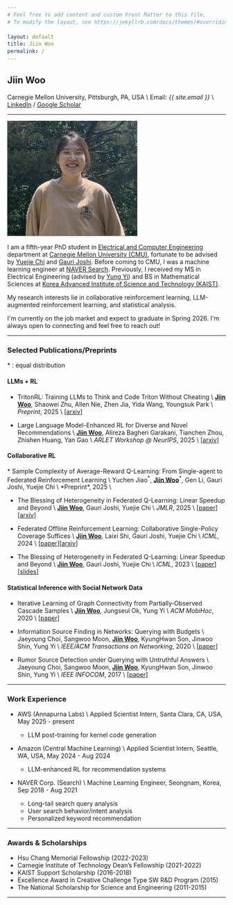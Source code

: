```yaml
---
# Feel free to add content and custom Front Matter to this file.
# To modify the layout, see https://jekyllrb.com/docs/themes/#overriding-theme-defaults

layout: default
title: Jiin Woo
permalink: /
---
```

## Jiin Woo

Carnegie Mellon University, Pittsburgh, PA, USA \\
Email: *{{ site.email }}* \\
[LinkedIn](https://www.linkedin.com/in/jiin-woo-73aa59189) / [Google Scholar](https://scholar.google.com/citations?user=fwDL_gMAAAAJ) 
<!-- / [CV](./CV_jiinw.pdf) -->

---


<img style="margin-right: 40px;" src="./jiinw_profile.jpeg" alt="drawing" width="300"/>

I am a fifth-year PhD student in [Electrical and Computer Engineering](https://www.ece.cmu.edu/) department at [Carnegie Mellon University (CMU)](https://www.cmu.edu/), fortunate to be advised by [Yuejie Chi](https://users.ece.cmu.edu/~yuejiec/) and [Gauri Joshi](https://www.andrew.cmu.edu/user/gaurij/). Before coming to CMU, I was a machine learning engineer at [NAVER Search](https://www.navercorp.com/en/naver/company). Previously, I received my MS in Electrical Engineering (advised by [Yung Yi](https://yung-web.github.io/home/)) and BS in Mathematical Sciences at [Korea Advanced Institute of Science and Technology (KAIST)](https://www.kaist.ac.kr/en/). 

My research interests lie in collaborative reinforcement learning, LLM-augmented reinforcement learning, and statistical analysis.

I'm currently on the job market and expect to graduate in Spring 2026. I'm always open to connecting and feel free to reach out!

---

### Selected Publications/Preprints
\* : equal distribution

#### LLMs + RL

* TritonRL: Training LLMs to Think and Code Triton Without Cheating \\
<strong><u>Jiin Woo</u></strong>, Shaowei Zhu, Allen Nie, Zhen Jia, Yida Wang, Youngsuk Park \\
*Preprint*, 2025 \\
[[arxiv](http://arxiv.org/abs/2510.17891)]

* Large Language Model-Enhanced RL for Diverse and Novel Recommendations \\
<strong><u>Jiin Woo</u></strong>, Alireza Bagheri Garakani, Tianchen Zhou, Zhishen Huang, Yan Gao \\
*ARLET Workshop @ NeurIPS*, 2025 \\
[[arxiv](https://arxiv.org/abs/2305.10697)]

  
#### Collaborative RL
\* Sample Complexity of Average-Reward Q-Learning: From Single-agent to Federated Reinforcement Learning \\
Yuchen Jiao<sup>\*</sup>, **<u>Jiin Woo</u>**<sup>\*</sup>, Gen Li, Gauri Joshi, Yuejie Chi \\
\*Preprint\*, 2025 \\

* The Blessing of Heterogeneity in Federated Q-Learning: Linear Speedup and Beyond \\
<strong><u>Jiin Woo</u></strong>, Gauri Joshi, Yuejie Chi \\
*JMLR*, 2025 \\
[[paper](https://www.jmlr.org/papers/v26/24-0579.html)][[arxiv](https://arxiv.org/abs/2305.10697)]

* Federated Offline Reinforcement Learning: Collaborative Single-Policy Coverage Suffices \\
<strong><u>Jiin Woo</u></strong>, Laixi Shi, Gauri Joshi, Yuejie Chi \\
*ICML*, 2024 \\
[[paper](https://proceedings.mlr.press/v235/woo24b.html)][[arxiv](https://arxiv.org/abs/2402.05876)]

* The Blessing of Heterogeneity in Federated Q-Learning: Linear Speedup and Beyond \\
<strong><u>Jiin Woo</u></strong>, Gauri Joshi, Yuejie Chi \\
*ICML*, 2023 \\
[[paper](https://proceedings.mlr.press/v202/woo23a.html)][[slides](https://icml.cc/media/icml-2023/Slides/24679_ljO6pDE.pdf)]

#### Statistical Inference with Social Network Data

* Iterative Learning of Graph Connectivity from Partially‑Observed Cascade Samples \\
<strong><u>Jiin Woo</u></strong>, Jungseul Ok, Yung Yi \\
*ACM MobiHoc*, 2020 \\
[[paper](https://dl.acm.org/doi/abs/10.1145/3397166.3409130)]

*  Information Source Finding in Networks: Querying with Budgets \\
Jaeyoung Choi, Sangwoo Moon, <strong><u>Jiin Woo</u></strong>, KyungHwan Son, Jinwoo Shin, Yung Yi \\
*IEEE/ACM Transactions on Networking*, 2020 \\
[[paper](https://arxiv.org/pdf/2009.00795.pdf)]

*  Rumor Source Detection under Querying with Untruthful Answers \\
Jaeyoung Choi, Sangwoo Moon, <strong><u>Jiin Woo</u></strong>, KyungHwan Son, Jinwoo Shin, Yung Yi \\
*IEEE INFOCOM*, 2017 \\
[[paper](https://arxiv.org/pdf/1711.05496.pdf)]

<!-- 
---

### Education
<strong>Carnegie Mellon University (CMU)</strong>, Pittsburgh, PA, USA, Aug 2021 - Present \\
Ph.D. in Electrical and Computer Engineering (advisors: [Yuejie Chi](https://users.ece.cmu.edu/~yuejiec/) and [Gauri Joshi](https://www.andrew.cmu.edu/user/gaurij/))

<strong>Korea Advanced Institute of Science and Technology (KAIST)</strong>, Daejeon, Korea, Aug 2016 - Aug 2018 \\
M.S. in Electrical Engineering (advisor: [Yung Yi](https://yung-web.github.io/home/))

<strong>Korea Advanced Institute of Science and Technology (KAIST)</strong>, Daejeon, Korea, Feb 2011 - Aug 2016 \\
B.S. in Mathematical Sciences


-->
---

### Work Experience
* AWS (Annapurna Labs) \\
Applied Scientist Intern, Santa Clara, CA, USA, May 2025 - present 
    * LLM post-training for kernel code generation
      
* Amazon (Central Machine Learning) \\
Applied Scientist Intern, Seattle, WA, USA, May 2024 - Aug 2024 
    * LLM-enhanced RL for recommendation systems

* NAVER Corp. (Search) \\
Machine Learning Engineer, Seongnam, Korea, Sep 2018 - Aug 2021
    * Long-tail search query analysis
    * User search behavior/intent analysis
    * Personalized keyword recommendation



---

### Awards & Scholarships
- Hsu Chang Memorial Fellowship (2022-2023)
- Carnegie Institute of Technology Dean’s Fellowship (2021-2022)
- KAIST Support Scholarship (2016-2018)
- Excellence Award in Creative Challenge Type SW R&D Program (2015)
- The National Scholarship for Science and Engineering (2011-2015)

---

<!--
### Teaching Experience
- TA for 18-461/18-661: Introduction to ML for Engineers, Fall 2024
- TA for 18-813B: Special Topics in Artificial Intelligence: Foundations of Reinforcement Learning, Spring 2023

---


### Professional Services
- Reviewer for NeurIPS 2023, ICLR 2024, ICML 2024

---
 -->

<!-- 
### Previous Publications

* Iterative Learning of Graph Connectivity from Partially‑Observed Cascade Samples \\
<strong><u>Jiin Woo</u></strong>, Jungseul Ok, Yung Yi \\
*ACM MobiHoc*, 2020 \\
[[paper](https://dl.acm.org/doi/abs/10.1145/3397166.3409130)]

*  Information Source Finding in Networks: Querying With Budgets \\
Jaeyoung Choi, Sangwoo Moon, <strong><u>Jiin Woo</u></strong>, KyungHwan Son, Jinwoo Shin, Yung Yi \\
*IEEE/ACM Transactions on Networking*, 2020 \\
[[paper](https://arxiv.org/pdf/2009.00795.pdf)]


*  On the Asymptotic Content Routing Stretch in Network of Caches: Impact of Popularity Learning \\
Boram Jin, <strong><u>Jiin Woo</u></strong>, Yung Yi \\
*NETGCOOP*, 2019 \\
[[paper](http://lanada.kaist.ac.kr/Publication/Conference/On_the_asymptotic.pdf)]

* Estimating the Information Source under Decaying Diffusion Rates \\
<strong><u>Jiin Woo</u></strong>, Jaeyoung Choi \\
*Electronics*, 2019 \\
[[paper](https://www.mdpi.com/2079-9292/8/12/1384)]


*  Rumor Source Detection under Querying with Untruthful Answers \\
Jaeyoung Choi, Sangwoo Moon, <strong><u>Jiin Woo</u></strong>, KyungHwan Son, Jinwoo Shin, Yung Yi \\
*IEEE INFOCOM*, 2017 \\
[[paper](https://arxiv.org/pdf/1711.05496.pdf)]

-->
